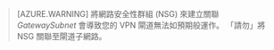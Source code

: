  >[AZURE.WARNING] 將網路安全性群組 (NSG) 來建立關聯 *GatewaySubnet* 會導致您的 VPN 閘道無法如預期般運作。 「請勿」將 NSG 關聯至閘道子網路。




